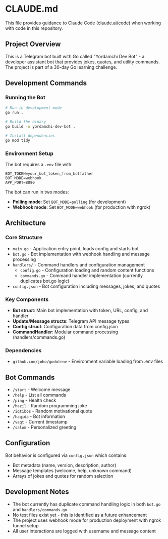 # CLAUDE.md

This file provides guidance to Claude Code (claude.ai/code) when working with code in this repository.

## Project Overview

This is a Telegram bot built with Go called "Yordamchi Dev Bot" - a developer assistant bot that provides jokes, quotes, and utility commands. The project is part of a 30-day Go learning challenge.

## Development Commands

### Running the Bot

```bash
# Run in development mode
go run .

# Build the binary
go build -o yordamchi-dev-bot .

# Install dependencies
go mod tidy
```

### Environment Setup

The bot requires a `.env` file with:

```
BOT_TOKEN=your_bot_token_from_botfather
BOT_MODE=webhook
APP_PORT=8090
```

The bot can run in two modes:

- **Polling mode**: Set `BOT_MODE=polling` (for development)
- **Webhook mode**: Set `BOT_MODE=webhook` (for production with ngrok)

## Architecture

### Core Structure

- `main.go` - Application entry point, loads config and starts bot
- `bot.go` - Bot implementation with webhook handling and message processing
- `handlers/` - Command handlers and configuration management
  - `config.go` - Configuration loading and random content functions
  - `commands.go` - Command handler implementation (currently duplicates bot.go logic)
- `config.json` - Bot configuration including messages, jokes, and quotes

### Key Components

- **Bot struct**: Main bot implementation with token, URL, config, and handler
- **Update/Message structs**: Telegram API message types
- **Config struct**: Configuration data from config.json
- **CommandHandler**: Modular command processing (handlers/commands.go)

### Dependencies

- `github.com/joho/godotenv` - Environment variable loading from .env files

## Bot Commands

- `/start` - Welcome message
- `/help` - List all commands
- `/ping` - Health check
- `/hazil` - Random programming joke
- `/iqtibos` - Random motivational quote
- `/haqida` - Bot information
- `/vaqt` - Current timestamp
- `/salom` - Personalized greeting

## Configuration

Bot behavior is configured via `config.json` which contains:

- Bot metadata (name, version, description, author)
- Message templates (welcome, help, unknown command)
- Arrays of jokes and quotes for random selection

## Development Notes

- The bot currently has duplicate command handling logic in both `bot.go` and `handlers/commands.go`
- No test files exist yet - this is identified as a future enhancement
- The project uses webhook mode for production deployment with ngrok tunnel setup
- All user interactions are logged with username and message content
